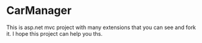 # CarManager
This is asp.net mvc project with many extensions that you can see and fork it.
I hope this project can help you ths.
